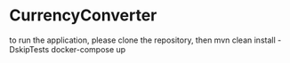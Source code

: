 # CurrencyConverter

to run the application, please clone the repository, then
mvn clean install -DskipTests
docker-compose up

